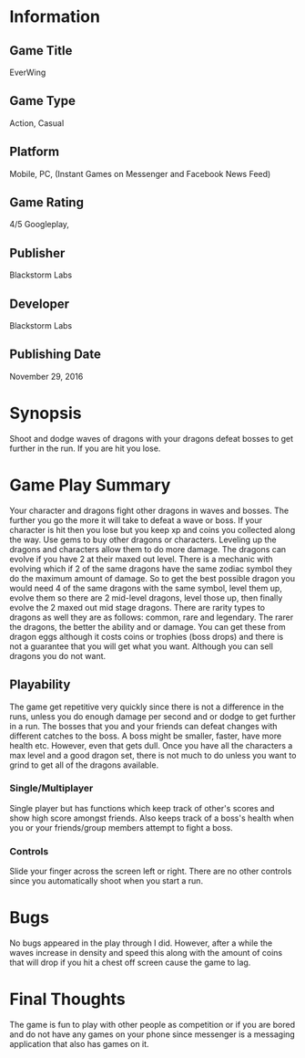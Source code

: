 # Information
## Game Title
EverWing
## Game Type
Action, Casual
## Platform
Mobile, PC, (Instant Games on Messenger and Facebook News Feed)
## Game Rating
4/5 Googleplay, 
## Publisher
Blackstorm Labs
## Developer
Blackstorm Labs
## Publishing Date
November 29, 2016
# Synopsis
Shoot and dodge waves of dragons with your dragons defeat bosses to get further in the run. If you are hit you lose.
# Game Play Summary
Your character and dragons fight other dragons in waves and bosses. The further you go the more it will take to defeat a wave or boss. If your character is hit then you lose but you keep xp and coins you collected along the way. Use gems to buy other dragons or characters. Leveling up the dragons and characters allow them to do more damage. The dragons can evolve if you have 2 at their maxed out level. There is a mechanic with evolving which if 2 of the same dragons have the same zodiac symbol they do the maximum amount of damage. So to get the best possible dragon you would need 4 of the same dragons with the same symbol, level them up, evolve them so there are 2 mid-level dragons, level those up, then finally evolve the 2 maxed out mid stage dragons. There are rarity types to dragons as well they are as follows: common, rare and legendary. The rarer the dragons, the better the ability and or damage. You can get these from dragon eggs although it costs coins or trophies (boss drops) and there is not a guarantee that you will get what you want. Although you can sell dragons you do not want.
## Playability
The game get repetitive very quickly since there is not a difference in the runs, unless you do enough damage per second and or dodge to get further in a run. The bosses that you and your friends can defeat changes with different catches to the boss. A boss might be smaller, faster, have more health etc. However, even that gets dull. Once you have all the characters a max level and a good dragon set, there is not much to do unless you want to grind to get all of the dragons available.
### Single/Multiplayer
Single player but has functions which keep track of other's scores and show high score amongst friends. Also keeps track of a boss's health when you or your friends/group members attempt to fight a boss.
### Controls
Slide your finger across the screen left or right. There are no other controls since you automatically shoot when you start a run.
# Bugs
No bugs appeared in the play through I did. However, after a while the waves increase in density and speed this along with the amount of coins that will drop if you hit a chest off screen cause the game to lag.
# Final Thoughts
The game is fun to play with other people as competition or if you are bored and do not have any games on your phone since messenger is a messaging application that also has games on it.
